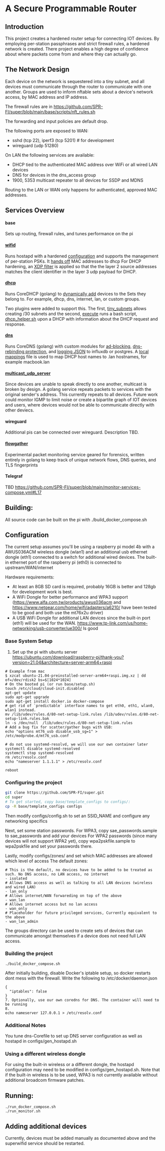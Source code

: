 # A Secure Programmable Router

## Introduction

This project creates a hardened router setup for connecting IOT devices. 
By employing per-station passphrases and strict firewall rules, a hardened network is created.
There project enables a high degree of confidence about where packets come from and where they can actually go.

## The Network Design

Each device on the network is sequestered into a tiny subnet, and all devices must communicate through the router to communicate with one another. 
Groups are used to inform nftable sets about a device's network access, by MAC address and IP address.

The firewall rules are in https://github.com/SPR-FI/super/blob/main/base/scripts/nft_rules.sh

The forwarding and input policies are default drop.

The following ports are exposed to WAN:
- sshd (tcp 22), iperf3 (tcp 5201) # for development
- wireguard (udp 51280)

On LAN the following services are available:
- DHCP tied to the authenticated MAC address over WiFi or all wired LAN devices
- DNS for devices in the dns_access group
- 1900, 5353 multicast repeater to all devices for SSDP and MDNS

Routing to the LAN or WAN only happens for authenticated, approved MAC addresses.

## Services Overview

#### base
Sets up routing, firewall rules, and tunes performance on the pi

#### [wifid](https://github.com/SPR-FI/super/tree/main/wifid)
Runs hostapd with a hardened [configuration](https://github.com/SPR-FI/super/blob/main/base/template_configs/gen_hostapd.sh) and supports the management of per-station PSKs. It [hands off](https://github.com/SPR-FI/super/blob/main/wifid/scripts/action.sh) MAC addresses to dhcp
For DHCP hardening, an [XDP filter](https://github.com/SPR-FI/super/blob/main/wifid/code/filter_dhcp_mismatch.c) is applied so that the the layer 2 source addresses matches the client identifier in the layer 3 udp payload for DHCP.

#### [dhcp](https://github.com/SPR-FI/super/tree/main/dhcp)
Runs CoreDHCP (golang) to [dynamically add](https://github.com/SPR-FI/super/blob/main/dhcp/scripts/dhcp_helper.sh) devices to the Sets they belong to. For example, dhcp, dns, internet, lan, or custom groups. 

Two plugins were added to support this. The first, [tiny_subnets](https://github.com/SPR-FI/coredhcp/tree/master/plugins/tiny_subnets) allows creating /30 subnets and the second, [execute](https://github.com/SPR-FI/coredhcp/blob/master/plugins/execute/plugin.go) runs a bash script, [dhcp_helper.sh](https://github.com/SPR-FI/super/blob/main/dhcp/scripts/dhcp_helper.sh) upon a DHCP with information about the DHCP request and response.

#### [dns](https://github.com/SPR-FI/super/tree/main/dns)

Runs CoreDNS (golang) with custom modules for [ad-blocking](https://github.com/SPR-FI/coredns-block), [dns-rebinding protection](https://github.com/SPR-FI/coredns-rebinding_protection), and [logging JSON](https://github.com/SPR-FI/coredns-jsonlog) to influxdb or postgres. 
A [local](https://github.com/SPR-FI/super/blob/main/dhcp/scripts/dhcp_helper.sh#L100) [mappings](https://github.com/SPR-FI/super/blob/main/base/template_configs/dns-Corefile#L5) file is used to map DHCP host names to .lan hostnames, for example macbook.lan 

#### [multicast_udp_server](https://github.com/SPR-FI/super/tree/main/multicast_udp_proxy)

Since devices are unable to speak directly to one another, multicast is broken by design. A golang service repeats packets to services with the original sender's address. This currently repeats to all devices. Future work could monitor IGMP to limit noise or create a bipartite graph of IOT devices and users, where devices would not be able to communicate directly with other deviecs. 

#### wireguard
Additional pis can be connected over wireguard. Description TBD. 

#### [flowgather](https://github.com/SPR-FI/super/tree/main/flowgather)
Experimental packet monitoring service geared for forensics, written entirely in golang to keep track of unique network flows, DNS queries, and TLS fingerprints

#### Telegraf
TBD
https://github.com/SPR-FI/super/blob/main/monitor-services-compose.yml#L17

## Building:

All source code can be built on the pi with 
./build_docker_compose.sh


## Configuration

The current setup assumes you'll be using a raspberry pi model 4b with a AWUS036ACM wireless dongle (wlan1) 
and an additional usb ethernet dongle (eth1) connected to a switch for additional wired devices.
The built-in ethernet port of the raspberry pi (eth0) is connected to upstream/WAN/internet

Hardware requirements:
- At least an 8GB SD card is required, probably 16GB is better and 128gb for development work is best.
- A WiFi Dongle for better performance and WPA3 support (https://www.alfa.com.tw/products/awus036acm and https://www.netgear.com/home/wifi/adapters/a6210/ have been tested to be good and both use the mt76x2u driver)
- A USB WiFi Dongle for additional LAN devices since the built-in port (eth1) will be used for the WAN. https://www.tp-link.com/us/home-networking/usb-converter/ue300/ Is good

### Base System Setup

1. Set up the pi with ubuntu server https://ubuntu.com/download/raspberry-pi/thank-you?version=21.04&architecture=server-arm64+raspi
```
# Example from mac
$ xzcat ubuntu-21.04-preinstalled-server-arm64+raspi.img.xz | dd of=/dev/rdisk2 bs=$[1024*1024]
# On the booted pi (or run base/setup.sh)
touch /etc/cloud/cloud-init.disabled
apt-get update
sudo apt-get upgrade
sudo apt-get install docker.io docker-compose 
# get rid of `predictable` interface names to get eth0, eth1, wlan0, wlan1 instead.
mv /lib/udev/rules.d/80-net-setup-link.rules /lib/udev/rules.d/80-net-setup-link.rules.bak
ln -s /dev/null  /lib/udev/rules.d/80-net-setup-link.rules
# Add a bug fix for scatter/gather bugs with USB:  
echo "options mt76_usb disable_usb_sg=1" > /etc/modprobe.d/mt76_usb.conf

# do not use systemd-resolvd, we will use our own container later
systemctl disable systemd-resolved
systemctl stop systemd-resolved
rm /etc/resolv.conf
echo "nameserver 1.1.1.1" > /etc/resolv.conf

reboot
```

### Configuring the project


```bash
git clone https://github.com/SPR-FI/super.git 
cd super 
# To get started, copy base/template_configs to configs/:
cp -R base/template_configs configs
```

Then modify configs/config.sh to set an SSID_NAME and configure any networking specifics 

Next, set some station passwords. For WPA3, copy sae_passwords.sample to sae_passwords and add your devices
For WPA2 passwords (since many devices will not support WPA2 yet), copy wpa2pskfile.sample to wpa2pskfile and set your passwords there.

Lastly, modify configs/zones/ and set which MAC addresses are allowed which level of access
The default zones:
```
# This is the default, no devices have to be added to be treated as such. No DNS access, no LAN access, no internet
- isolated 
# Allows DNS access as well as talking to all LAN devices (wireless and wired LAN)
- lan_only 
# Allows internet/WAN forwareding on top of the above
- wan_lan
# Allows internet access but no lan access
- wan_only 
# Placeholder for future privileged services, Currently equivalent to the above
- wan_lan_admin 
```

The groups directory can be used to create sets of devices that can communicate amongst themselves if a device does not need full LAN access. 

### Building the project
```
./build_docker_compose.sh 
```

After initially building, disable Docker's iptable setup, so docker restarts dont mess with the firewall. Write the following to /etc/docker/daemon.json
```
{
  "iptables": false
}
7. Optionally, use our own coredns for DNS. The container will need to be running 
8. 
echo nameserver 127.0.0.1 > /etc/resolv.conf

```


### Additional Notes
You  tune dns-Corefile to set up DNS server configuration as well as hostapd in configs/gen_hostapd.sh

### Using a different wireless dongle 
For using the built-in wireless or a different dongle, the hostapd configuration may need to be modified in configs/gen_hostapd.sh.
Note that if the built-in wireless is to be used, WPA3 is not currently available without additional broadcom firmware patches. 


## Running:

```
./run_docker_compose.sh
./run_monitor.sh
```

## Adding additional devices

Currently, devices must be added manually as documented above and the superwifid service should be restarted. 

